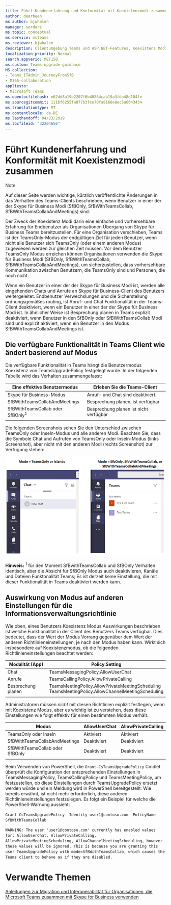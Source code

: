 ```yaml
---
title: Führt Kundenerfahrung und Konformität mit Koexistenzmodi zusammen
author: dearbeen
ms.author: bjwhalen
manager: serdars
ms.topic: conceptual
ms.service: msteams
ms.reviewer: bjwhalen
description: Clientumgebung Teams und ASP.NET-Features, Koexistenz Modi
localization_priority: Normal
search.appverid: MET150
ms.custom: Teams-upgrade-guidance
MS.collection:
- Teams_ITAdmin_JourneyFromSfB
- M365-collaboration
appliesto:
- Microsoft Teams
ms.openlocfilehash: e62dd8a19e2207f6b40864cab19a3fda48d184fe
ms.sourcegitcommit: 111bf6255fa877b3fce70fa8166e8ec5a6643434
ms.translationtype: MT
ms.contentlocale: de-DE
ms.lasthandoff: 04/23/2019
ms.locfileid: "32204656"
---
```

<a name="about-upgrade-basic"></a>

# <a name="teams-client-experience-and-conformance-to-coexistence-modes"></a>Führt Kundenerfahrung und Konformität mit Koexistenzmodi zusammen

> [!NOTE]
> Auf dieser Seite werden wichtige, kürzlich veröffentlichte Änderungen in das Verhalten des Teams-Clients beschrieben, wenn Benutzer in einer der der Skype für Business Modi (SfBOnly, SfBWithTeamsCollab, SfBWithTeamsCollabAndMeetings) sind.


Der Zweck der Koexistenz Modi darin eine einfache und vorhersehbare Erfahrung für Endbenutzer als Organisationen Übergang von Skype für Business Teams bereitzustellen.  Für eine Organisation verschieben, Teams ist der TeamsOnly-Modus der endgültigen Ziel für jeden Benutzer, wenn nicht alle Benutzer sich TeamsOnly (oder einem anderen Modus) zugewiesen werden zur gleichen Zeit müssen.  Vor dem Benutzer TeamsOnly Modus erreichen können Organisationen verwenden die Skype für Business Modi (SfBOnly, SfBWithTeamsCollab, SfBWithTeamsCollabAndMeetings), um sicherzustellen, dass vorhersehbare Kommunikation zwischen Benutzern, die TeamsOnly sind und Personen, die noch nicht. 

Wenn ein Benutzer in einer der der Skype für Business Modi ist, werden alle eingehenden Chats und Anrufe an Skype für Business-Client des Benutzers weitergeleitet. Endbenutzer Verwechslungen und die Sicherstellung ordnungsgemäßes routing, ist Anruf- und Chat Funktionalität in der Teams-Client deaktiviert, wenn ein Benutzer in einer der der Skype für Business Modi ist. In ähnlicher Weise ist Besprechung planen in Teams explizit deaktiviert, wenn Benutzer in den SfBOnly oder SfBWithTeamsCollab Modi sind und explizit aktiviert, wenn ein Benutzer in den Modus SfBWithTeamsCollabAndMeetings ist.   

## <a name="how-the-available-functionality-in-teams-client-changes-based-on-mode"></a>Die verfügbare Funktionalität in Teams Client wie ändert basierend auf Modus
Die verfügbare Funktionalität in Teams hängt die Benutzermodus Koexistenz von TeamsUpgradePolicy festgelegt wurde. In der folgenden Tabelle wird das Verhalten zusammengefasst:

|Eine effektive Benutzermodus|Erleben Sie die Teams-Client|
|---|---|
|Skype für Business-Modus|Anruf- und Chat sind deaktiviert.|
|SfBWithTeamsCollabAndMeetings|Besprechung planen, ist verfügbar|
|SfBWithTeamsCollab oder SfBOnly<sup>1</sup>|Besprechung planen ist nicht verfügbar|
|||

Die folgenden Screenshots sehen Sie den Unterschied zwischen TeamsOnly oder Inseln-Modus und alle anderen Modi. Beachten Sie, dass die Symbole Chat und Aufrufen von TeamsOnly oder Inseln-Modus (links Screenshot), aber nicht mit den anderen Modi (rechts Screenshot) zur Verfügung stehen:

![Zeigt Teams Modus Vergleiche](media/teams-mode-comparison.png)


 
**Hinweis:**
<sup>1</sup> für den Moment SfBwithTeamsCollab und SfBOnly Verhalten identisch, aber die Absicht für SfBOnly Modus auch deaktivieren, Kanäle und Dateien Funktonalität Teams; Es ist derzeit keine Einstellung, die mit dieser Funktionalität in Teams deaktiviert werden kann.


## <a name="impact-of-mode-on-other-policy-settings"></a>Auswirkung von Modus auf anderen Einstellungen für die Informationsverwaltungsrichtlinie
Wie oben, eines Benutzers Koexistenz Modus Auswirkungen beschrieben ist welche Funktionalität in der Client des Benutzers Teams verfügbar. Dies bedeutet, dass der Wert der Modus Vorrang gegenüber dem Wert der anderen Richtlinieneinstellungen, je nach den Modus haben kann. Wirkt sich insbesondere auf Koexistenzmodus, ob die folgenden Richtlinieneinstellungen beachtet werden:

|**Modalität (App)**|**Policy.Setting**|
|---|---|
|Chat|TeamsMessagingPolicy.AllowUserChat|
|Anrufe|TeamsCallingPolicy.AllowPrivateCalling|
|Besprechung planen|TeamsMeetingPolicy.AllowPrivateMeetingScheduling</br>TeamsMeetingPolicy.AllowChannelMeetingScheduling|
|||

Administratoren müssen *nicht* mit diesen Richtlinien explizit festlegen, wenn mit Koexistenz Modus, aber es wichtig ist zu verstehen, dass diese Einstellungen wie folgt effektiv für einen bestimmten Modus verhält. 

|Modus|AllowUserChat|AllowPrivateCalling|AllowPrivateMeetingScheduling|AllowChannelMeetingScheduling|
|---|---|---|---|---|
|TeamsOnly oder Inseln|Aktiviert|Aktiviert|Aktiviert|Aktiviert|
|SfBWithTeamsCollabAndMeetings|Deaktiviert|Deaktiviert|Aktiviert|Aktiviert|
|SfBWithTeamsCollab oder SfBOnly|Deaktiviert|Deaktiviert|Deaktiviert|Deaktiviert|
||||||

Beim Verwenden von PowerShell, die `Grant-CsTeamsUpgradePolicy` Cmdlet überprüft die Konfiguration der entsprechenden Einstellungen in TeamsMessagingPolicy, TeamsCallingPolicy und TeamsMeetingPolicy, um festzustellen, ob diese Einstellungen durch TeamsUpgradePolicy ersetzt werden würde und ein Meldung wird in PowerShell bereitgestellt.  Wie bereits erwähnt, ist nicht mehr erforderlich, diese anderen Richtlinieneinstellungen festzulegen. Es folgt ein Beispiel für welche die PowerShell-Warnung aussieht:

`Grant-CsTeamsUpgradePolicy -Identity user1@contoso.com -PolicyName SfBWithTeamsCollab`

`WARNING: The user 'user1@contoso.com' currently has enabled values for: AllowUserChat, AllowPrivateCalling, AllowPrivateMeetingScheduling, AllowChannelMeetingScheduling, however these values will be ignored. This is because you are granting this user TeamsUpgradePolicy with mode=SfBWithTeamsCollab, which causes the Teams client to behave as if they are disabled.`



# <a name="related-topics"></a>Verwandte Themen

[Anleitungen zur Migration und Interoperabilität für Organisationen, die Microsoft Teams zusammen mit Skype for Business verwenden](https://docs.microsoft.com/en-us/microsoftteams/migration-interop-guidance-for-teams-with-skype)




